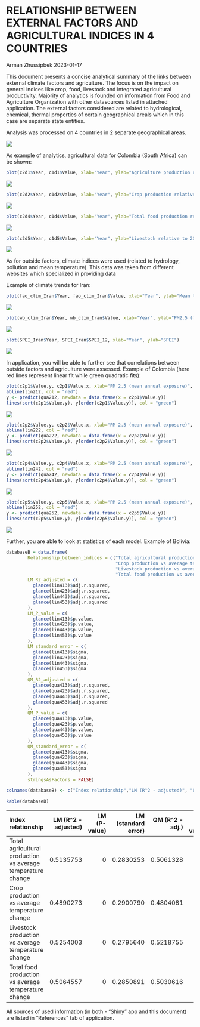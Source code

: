 # RELATIONSHIP BETWEEN EXTERNAL FACTORS AND AGRICULTURAL INDICES IN 4 COUNTRIES 

Arman Zhussipbek 2023-01-17

This document presents a concise analytical summary of the links between external climate factors and agriculture. The focus is on the impact on general indices like crop, food, livestock and integrated agricultural productivity. Majority of analytics is founded on information from Food and Agriculture Organization with other datasources listed in attached application. The external factors considered are related to hydrological, chemical, thermal properties of certain geographical areals which in this case are separate state entities.

Analysis was processed on 4 countries in 2 separate geographical areas.

![](For%20Quarto%20Markdown/Map1.jpeg)

As example of analytics, agricultural data for Colombia (South Africa) can be shown:

``` r
plot(c2d1$Year, c1d1$Value, xlab="Year", ylab="Agriculture production relative to 2014-2016 mean (%)")
```

![](Export_as_doc_files/figure-commonmark/unnamed-chunk-2-1.png)

``` r
plot(c2d2$Year, c1d2$Value, xlab="Year", ylab="Crop production relative to 2014-2016 mean (%)")
```

![](Export_as_doc_files/figure-commonmark/unnamed-chunk-2-2.png)

``` r
plot(c2d4$Year, c1d4$Value, xlab="Year", ylab="Total food production relative to 2014-2016 mean (%)" )
```

![](Export_as_doc_files/figure-commonmark/unnamed-chunk-2-3.png)

``` r
plot(c2d5$Year, c1d5$Value, xlab="Year", ylab="Livestock relative to 2014-2016 mean (%)")
```

![](Export_as_doc_files/figure-commonmark/unnamed-chunk-2-4.png)

As for outside factors, climate indices were used (related to hydrology, pollution and mean temperature). This data was taken from different websites which specialized in providing data

Example of climate trends for Iran:

``` r
plot(fao_clim_Iran$Year, fao_clim_Iran$Value, xlab="Year", ylab="Mean temperature change")
```

![](Export_as_doc_files/figure-commonmark/unnamed-chunk-3-1.png)

``` r
plot(wb_clim_Iran$Year, wb_clim_Iran$Value, xlab="Year", ylab="PM2.5 (mg/m^3)")
```

![](Export_as_doc_files/figure-commonmark/unnamed-chunk-3-2.png)

``` r
plot(SPEI_Iran$Year, SPEI_Iran$SPEI_12, xlab="Year", ylab="SPEI")
```

![](Export_as_doc_files/figure-commonmark/unnamed-chunk-3-3.png)

In application, you will be able to further see that correlations between outside factors and agriculture were assessed. Example of Colombia (here red lines represent linear fit while green quadratic fits):

``` r
plot(c2p1$Value.y, c2p1$Value.x, xlab="PM 2.5 (mean annual exposure)", ylab="Agriculture production relative to 2014-2016 mean (%)")
abline(lin212, col = "red")
y <- predict(qua212, newdata = data.frame(x = c2p1$Value.y))
lines(sort(c2p1$Value.y), y[order(c2p1$Value.y)], col = "green")
```

![](Export_as_doc_files/figure-commonmark/unnamed-chunk-4-1.png)

``` r
plot(c2p2$Value.y, c2p2$Value.x, xlab="PM 2.5 (mean annual exposure)", ylab="Crop production relative to 2014-2016 mean (%)")
abline(lin222, col = "red")
y <- predict(qua222, newdata = data.frame(x = c2p2$Value.y))
lines(sort(c2p2$Value.y), y[order(c2p2$Value.y)], col = "green")
```

![](Export_as_doc_files/figure-commonmark/unnamed-chunk-4-2.png)

``` r
plot(c2p4$Value.y, c2p4$Value.x, xlab="PM 2.5 (mean annual exposure)", ylab="Total food production relative to 2014-2016 mean (%)" )
abline(lin242, col = "red")
y <- predict(qua242, newdata = data.frame(x = c2p4$Value.y))
lines(sort(c2p4$Value.y), y[order(c2p4$Value.y)], col = "green")
```

![](Export_as_doc_files/figure-commonmark/unnamed-chunk-4-3.png)

``` r
plot(c2p5$Value.y, c2p5$Value.x, xlab="PM 2.5 (mean annual exposure)", ylab="Livestock relative to 2014-2016 mean (%)")
abline(lin252, col = "red")
y <- predict(qua252, newdata = data.frame(x = c2p5$Value.y))
lines(sort(c2p5$Value.y), y[order(c2p5$Value.y)], col = "green")
```

![](Export_as_doc_files/figure-commonmark/unnamed-chunk-4-4.png)

Further, you are able to look at statistics of each model. Example of Bolivia:

``` r
databaseB = data.frame(
        Relationship_between_indices = c("Total agricultural production vs average temperature change",
                                         "Crop production vs average temperature change",
                                         "Livestock production vs average temperature change",
                                         "Total food production vs average temperature change"),
        LM_R2_adjusted = c(
          glance(lin413)$adj.r.squared,
          glance(lin423)$adj.r.squared,
          glance(lin443)$adj.r.squared,
          glance(lin453)$adj.r.squared
        ),
        LM_P_value = c(
          glance(lin413)$p.value,
          glance(lin423)$p.value,
          glance(lin443)$p.value,
          glance(lin453)$p.value
        ),
        LM_standard_error = c(
          glance(lin413)$sigma,
          glance(lin423)$sigma,
          glance(lin443)$sigma,
          glance(lin453)$sigma
        ),
        QM_R2_adjusted = c(
          glance(qua413)$adj.r.squared,
          glance(qua423)$adj.r.squared,
          glance(qua443)$adj.r.squared,
          glance(qua453)$adj.r.squared
        ),
        QM_P_value = c(
          glance(qua413)$p.value,
          glance(qua423)$p.value,
          glance(qua443)$p.value,
          glance(qua453)$p.value
        ),
        QM_standard_error = c(
          glance(qua413)$sigma,
          glance(qua423)$sigma,
          glance(qua443)$sigma,
          glance(qua453)$sigma
        ),
        stringsAsFactors = FALSE)

colnames(databaseB) <- c("Index relationship","LM (R^2 - adjusted)", "LM (P-value)", "LM (standard error)", "QM (R^2 - adj.)", "QM (P-value)", "QM (standard error)")

kable(databaseB)
```

| Index relationship                                          | LM (R\^2 - adjusted) | LM (P-value) | LM (standard error) | QM (R\^2 - adj.) | QM (P-value) | QM (standard error) |
|:----------------|---------:|---------:|---------:|---------:|---------:|---------:|
| Total agricultural production vs average temperature change |            0.5135753 |            0 |           0.2830253 |        0.5061328 |            0 |           0.2851823 |
| Crop production vs average temperature change               |            0.4890273 |            0 |           0.2900790 |        0.4804081 |            0 |           0.2925153 |
| Livestock production vs average temperature change          |            0.5254003 |            0 |           0.2795640 |        0.5218755 |            0 |           0.2806002 |
| Total food production vs average temperature change         |            0.5064557 |            0 |           0.2850891 |        0.5030616 |            0 |           0.2860676 |

All sources of used information (in both - “Shiny” app and this document) are listed in “References” tab of application.
